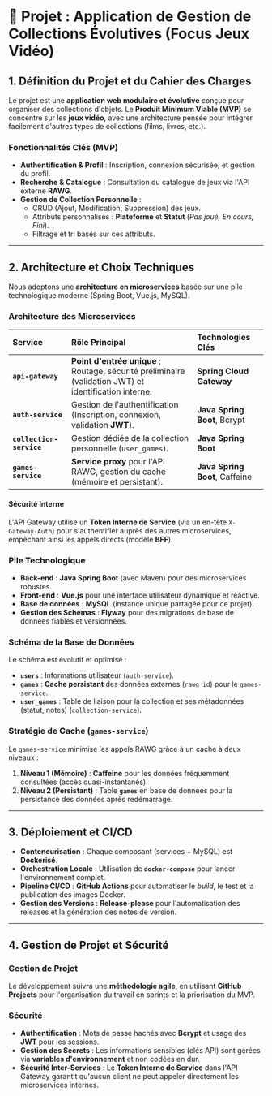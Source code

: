 # 📝 Projet : Application de Gestion de Collections Évolutives (Focus Jeux Vidéo)

## 1. Définition du Projet et du Cahier des Charges

Le projet est une **application web modulaire et évolutive** conçue pour organiser des collections d'objets. Le **Produit Minimum Viable (MVP)** se concentre sur les **jeux vidéo**, avec une architecture pensée pour intégrer facilement d'autres types de collections (films, livres, etc.).

### Fonctionnalités Clés (MVP)

* **Authentification & Profil** : Inscription, connexion sécurisée, et gestion du profil.
* **Recherche & Catalogue** : Consultation du catalogue de jeux via l'API externe **RAWG**.
* **Gestion de Collection Personnelle** :
    * CRUD (Ajout, Modification, Suppression) des jeux.
    * Attributs personnalisés : **Plateforme** et **Statut** (*Pas joué, En cours, Fini*).
    * Filtrage et tri basés sur ces attributs.

---

## 2. Architecture et Choix Techniques

Nous adoptons une **architecture en microservices** basée sur une pile technologique moderne (Spring Boot, Vue.js, MySQL).

### Architecture des Microservices

| Service | Rôle Principal | Technologies Clés |
| :--- | :--- | :--- |
| **`api-gateway`** | **Point d'entrée unique** ; Routage, sécurité préliminaire (validation JWT) et identification interne. | **Spring Cloud Gateway** |
| **`auth-service`** | Gestion de l'authentification (Inscription, connexion, validation **JWT**). | **Java Spring Boot**, Bcrypt |
| **`collection-service`** | Gestion dédiée de la collection personnelle (`user_games`). | **Java Spring Boot** |
| **`games-service`** | **Service proxy** pour l'API RAWG, gestion du cache (mémoire et persistant). | **Java Spring Boot**, Caffeine |

#### Sécurité Interne
L'API Gateway utilise un **Token Interne de Service** (via un en-tête `X-Gateway-Auth`) pour s'authentifier auprès des autres microservices, empêchant ainsi les appels directs (modèle **BFF**).

### Pile Technologique

* **Back-end** : **Java Spring Boot** (avec Maven) pour des microservices robustes.
* **Front-end** : **Vue.js** pour une interface utilisateur dynamique et réactive.
* **Base de données** : **MySQL** (instance unique partagée pour ce projet).
* **Gestion des Schémas** : **Flyway** pour des migrations de base de données fiables et versionnées.

### Schéma de la Base de Données

Le schéma est évolutif et optimisé :

* **`users`** : Informations utilisateur (`auth-service`).
* **`games`** : **Cache persistant** des données externes (`rawg_id`) pour le `games-service`.
* **`user_games`** : Table de liaison pour la collection et ses métadonnées (statut, notes) (`collection-service`).

### Stratégie de Cache (`games-service`)
Le `games-service` minimise les appels RAWG grâce à un cache à deux niveaux :
1.  **Niveau 1 (Mémoire)** : **Caffeine** pour les données fréquemment consultées (accès quasi-instantanés).
2.  **Niveau 2 (Persistant)** : Table **`games`** en base de données pour la persistance des données après redémarrage.

---

## 3. Déploiement et CI/CD

* **Conteneurisation** : Chaque composant (services + MySQL) est **Dockerisé**.
* **Orchestration Locale** : Utilisation de **`docker-compose`** pour lancer l'environnement complet.
* **Pipeline CI/CD** : **GitHub Actions** pour automatiser le *build*, le test et la publication des images Docker.
* **Gestion des Versions** : **Release-please** pour l'automatisation des releases et la génération des notes de version.

---

## 4. Gestion de Projet et Sécurité

### Gestion de Projet
Le développement suivra une **méthodologie agile**, en utilisant **GitHub Projects** pour l'organisation du travail en sprints et la priorisation du MVP.

### Sécurité

* **Authentification** : Mots de passe hachés avec **Bcrypt** et usage des **JWT** pour les sessions.
* **Gestion des Secrets** : Les informations sensibles (clés API) sont gérées via **variables d'environnement** et non codées en dur.
* **Sécurité Inter-Services** : Le **Token Interne de Service** dans l'API Gateway garantit qu'aucun client ne peut appeler directement les microservices internes.